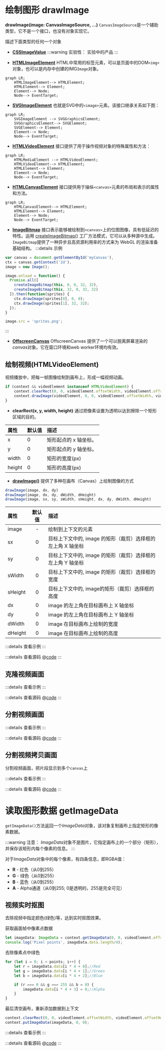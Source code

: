 # 绘制图形 drawImage

<script lang="ts" setup>
    import DrawVideo from '@/views/canvas/DrawVideo.vue';
    import DrawVideoSplitScreen from '@/views/canvas/DrawVideoSplitScreen.vue';
    import DrawVideoSplicing from '@/views/canvas/DrawVideoSplicing.vue';
    import DrawVideoSplitCopy from '@/views/canvas/DrawVideoSplitCopy.vue';
    import DrawVideoGreenScreen from '@/views/canvas/DrawVideoGreenScreen.vue';
</script>

**drawImage(image: CanvasImageSource, ...)**
`CanvasImageSource`是一个辅助类型，它不是一个接口，也没有对象实现它。

描述下面类型的任何一个对象

- **[CSSImageValue](https://developer.mozilla.org/en-US/docs/Web/API/CSSImageValue)**
:::warning 实验性：
实验中的产品
:::

- **[HTMLImageElement](https://developer.mozilla.org/zh-CN/docs/Web/API/HTMLImageElement)**
HTML中常用的标签元素，可以是页面中的DOM`<img>`对象，也可以是内存中创建的IMG`Image`对象。
```mermaid
graph LR;
    HTMLImageElement--> HTMLElement;
    HTMLElement--> Element;
    Element--> Node;
    Node--> EventTarget;
```

- **[SVGImageElement](https://developer.mozilla.org/en-US/docs/Web/API/SVGImageElement)**
 也就是SVG中的`<image>`元素。该接口继承关系如下图：

```mermaid
graph LR;
    SVGImageElement --> SVGGraphicsElement;
    SVGGraphicsElement--> SVGElement;
    SVGElement--> Element;
    Element--> Node;
    Node--> EventTarget;
```

- **[HTMLVideoElement](https://developer.mozilla.org/es/docs/Web/API/HTMLVideoElement)**
  接口提供了用于操作视频对象的特殊属性和方法：
```mermaid
graph LR;
    HTMLMediaElement --> HTMLVideoElement;
    HTMLVideoElement--> HTMLElement;
    HTMLElement--> Element;
    Element--> Node;
    Node--> EventTarget;
```

- **[HTMLCanvasElement](https://developer.mozilla.org/zh-CN/docs/Web/API/HTMLCanvasElement)**
接口提供用于操纵`<canvas>`元素的布局和表示的属性和方法。
```mermaid
graph LR;
    HTMLCanvasElement--> HTMLElement;
    HTMLElement--> Element;
    Element--> Node;
    Node--> EventTarget;
```

- **[ImageBitmap](https://developer.mozilla.org/zh-CN/docs/Web/API/ImageBitmap)**
接口表示能够被绘制到`<canvas>`上的位图图像，具有低延迟的特性。运用 [createImageBitmap()](https://developer.mozilla.org/en-US/docs/Web/API/createImageBitmap) 工厂方法模式，它可以从多种源中生成。`ImageBitmap`提供了一种异步且高资源利用率的方式来为 WebGL 的渲染准备基础结构。
:::details 示例
```js
var canvas = document.getElementById('myCanvas'),
ctx = canvas.getContext('2d'),
image = new Image();

image.onload = function() {
  Promise.all([
    createImageBitmap(this, 0, 0, 32, 32),
    createImageBitmap(this, 32, 0, 32, 32)
  ]).then(function(sprites) {
    ctx.drawImage(sprites[0], 0, 0);
    ctx.drawImage(sprites[1], 32, 32);
  });
}

image.src = 'sprites.png';
```
:::

- **[OffscreenCanvas](https://developer.mozilla.org/zh-CN/docs/Web/API/OffscreenCanvas)**
OffscreenCanvas 提供了一个可以脱离屏幕渲染的*canvas*对象。它在窗口环境和web worker环境均有效。


## 绘制视频(HTMLVideoElement)

视频播放中，把每一帧图像绘制到画布上，形成一幅视频动画。

```js
if (context && videoElement instanceof HTMLVideoElement) {
    context.clearRect(0, 0, videoElement.offsetWidth, videoElement.offsetHeight);
    context.drawImage(videoElement, 0, 0, videoElement.offsetWidth, videoElement.offsetHeight);
}
```

- **clearRect(x, y, width, height)** 通过把像素设置为透明以达到擦除一个矩形区域的目的。

| 属性   | 默认值 | 描述                  |
| :----- | :----- | :-------------------- |
| x      | 0      | 矩形起点的 x 轴坐标。 |
| y      | 0      | 矩形起点的 y 轴坐标。 |
| width  | 0      | 矩形的宽度(px)        |
| height | 0      | 矩形的高度(px)        |

- **[drawImage()](https://developer.mozilla.org/zh-CN/docs/Web/API/CanvasRenderingContext2D/drawImage)** 提供了多种在画布（Canvas）上绘制图像的方式

```js
drawImage(image, dx, dy)
drawImage(image, dx, dy, dWidth, dHeight)
drawImage(image, sx, sy, sWidth, sHeight, dx, dy, dWidth, dHeight)
```

| 属性    | 默认值 | 描述                                                        |
| :------ | :----: | :---------------------------------------------------------- |
| image   |   -    | 绘制到上下文的元素                                          |
| sx      |   0    | 目标上下文中的, image 的矩形（裁剪）选择框的左上角 X 轴坐标 |
| sy      |   0    | 目标上下文中的, image 的矩形（裁剪）选择框的左上角 Y 轴坐标 |
| sWidth  |   0    | 目标上下文中的, image 的矩形（裁剪）选择框的宽度            |
| sHeight |   0    | 目标上下文中的, image的矩形（裁剪）选择框的高度             |
| dx      |   0    | image 的左上角在目标画布上 X 轴坐标                         |
| dy      |   0    | image 的左上角在目标画布上 Y 轴坐标                         |
| dWidth  |   0    | image 在目标画布上绘制的宽度                                |
| dHeight |   0    | image 在目标画布上绘制的高度                                |

:::details  查看示例 
<DrawVideo></DrawVideo>
:::

:::details 查看源码
@[code](@src/views/canvas/DrawVideo.vue)
:::

## 克隆视频画面

:::details  查看示例 
<DrawVideoSplitScreen></DrawVideoSplitScreen>
:::

:::details 查看源码
@[code](@src/views/canvas/DrawVideoSplitScreen.vue)
:::



## 分割视频画面

:::details  查看示例 
<DrawVideoSplicing></DrawVideoSplicing>
:::

:::details 查看源码
@[code](@src/views/canvas/DrawVideoSplicing.vue)
:::


## 分割视频拷贝画面

分割视频画面，把片段显示到多个`canvas`上

:::details  查看示例 
<DrawVideoSplitCopy></DrawVideoSplitCopy>
:::

:::details 查看源码
@[code](@src/views/canvas/DrawVideoSplitCopy.vue)
:::


# 读取图形数据 getImageData

`getImageData()`方法返回一个*ImageData*对象，该对象复制画布上指定矩形的像素数据。

:::warning 注意： 
*ImageData*对象不是图片，它指定画布上的一个部分（矩形），并保存该矩形内每个像素的信息。
:::

对于*ImageData*对象中的每个像素，有四条信息，即RGBA值：
- **R** - 红色（从0到255）
- **G** - 绿色（从0到255）
- **B** - 蓝色（从0到255）
- **A** - Alpha通道（从0到255; 0是透明的，255是完全可见）


## 视频实时抠图

去除视频中指定颜色(绿色)等，达到实时抠图效果。

获取画面帧中像素点数据
```js
let imageData: ImageData = context.getImageData(0, 0, videoElement.offsetWidth, videoElement.offsetHeight);
console.log('Pixel points', imageData.data.length/4);
```

去除像素点中绿色
```js
for (let i = 0; i < points; i++) {
    let r = imageData.data[i * 4 + 0];//Red
    let g = imageData.data[i * 4 + 1];//Green
    let b = imageData.data[i * 4 + 2];//Blue

    if (r === 0 && g === 255 && b = 0) {
        imageData.data[i * 4 + 3] = 0;//Alpha
    }
}
```
最后清空画布，重新添加数据到上下文
```js
context.clearRect(0, 0, videoElement.offsetWidth, videoElement.offsetHeight);
context.putImageData(imageData, 0, 0);
```

:::details  查看示例
<DrawVideoGreenScreen></DrawVideoGreenScreen>
:::

:::details 查看源码
@[code](@src/views/canvas/DrawVideoGreenScreen.vue)
:::